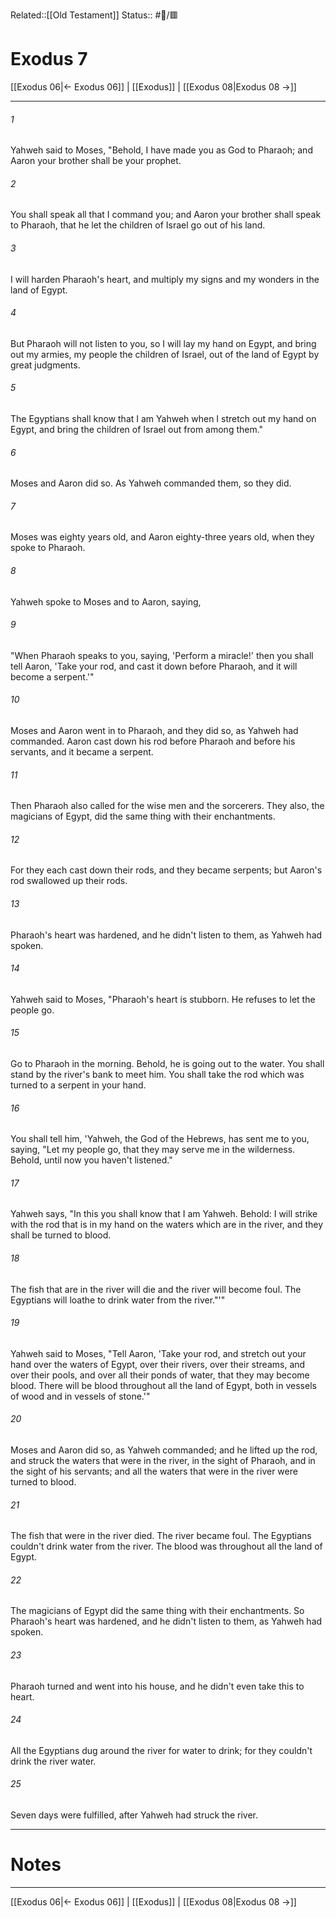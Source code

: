 Related::[[Old Testament]]
Status:: #📖/🟥
# Exodus 7

[[Exodus 06|← Exodus 06]] | [[Exodus]] | [[Exodus 08|Exodus 08 →]]
***



###### 1 
Yahweh said to Moses, "Behold, I have made you as God to Pharaoh; and Aaron your brother shall be your prophet. 

###### 2 
You shall speak all that I command you; and Aaron your brother shall speak to Pharaoh, that he let the children of Israel go out of his land. 

###### 3 
I will harden Pharaoh's heart, and multiply my signs and my wonders in the land of Egypt. 

###### 4 
But Pharaoh will not listen to you, so I will lay my hand on Egypt, and bring out my armies, my people the children of Israel, out of the land of Egypt by great judgments. 

###### 5 
The Egyptians shall know that I am Yahweh when I stretch out my hand on Egypt, and bring the children of Israel out from among them." 

###### 6 
Moses and Aaron did so. As Yahweh commanded them, so they did. 

###### 7 
Moses was eighty years old, and Aaron eighty-three years old, when they spoke to Pharaoh. 

###### 8 
Yahweh spoke to Moses and to Aaron, saying, 

###### 9 
"When Pharaoh speaks to you, saying, 'Perform a miracle!' then you shall tell Aaron, 'Take your rod, and cast it down before Pharaoh, and it will become a serpent.'" 

###### 10 
Moses and Aaron went in to Pharaoh, and they did so, as Yahweh had commanded. Aaron cast down his rod before Pharaoh and before his servants, and it became a serpent. 

###### 11 
Then Pharaoh also called for the wise men and the sorcerers. They also, the magicians of Egypt, did the same thing with their enchantments. 

###### 12 
For they each cast down their rods, and they became serpents; but Aaron's rod swallowed up their rods. 

###### 13 
Pharaoh's heart was hardened, and he didn't listen to them, as Yahweh had spoken. 

###### 14 
Yahweh said to Moses, "Pharaoh's heart is stubborn. He refuses to let the people go. 

###### 15 
Go to Pharaoh in the morning. Behold, he is going out to the water. You shall stand by the river's bank to meet him. You shall take the rod which was turned to a serpent in your hand. 

###### 16 
You shall tell him, 'Yahweh, the God of the Hebrews, has sent me to you, saying, "Let my people go, that they may serve me in the wilderness. Behold, until now you haven't listened." 

###### 17 
Yahweh says, "In this you shall know that I am Yahweh. Behold: I will strike with the rod that is in my hand on the waters which are in the river, and they shall be turned to blood. 

###### 18 
The fish that are in the river will die and the river will become foul. The Egyptians will loathe to drink water from the river."'" 

###### 19 
Yahweh said to Moses, "Tell Aaron, 'Take your rod, and stretch out your hand over the waters of Egypt, over their rivers, over their streams, and over their pools, and over all their ponds of water, that they may become blood. There will be blood throughout all the land of Egypt, both in vessels of wood and in vessels of stone.'" 

###### 20 
Moses and Aaron did so, as Yahweh commanded; and he lifted up the rod, and struck the waters that were in the river, in the sight of Pharaoh, and in the sight of his servants; and all the waters that were in the river were turned to blood. 

###### 21 
The fish that were in the river died. The river became foul. The Egyptians couldn't drink water from the river. The blood was throughout all the land of Egypt. 

###### 22 
The magicians of Egypt did the same thing with their enchantments. So Pharaoh's heart was hardened, and he didn't listen to them, as Yahweh had spoken. 

###### 23 
Pharaoh turned and went into his house, and he didn't even take this to heart. 

###### 24 
All the Egyptians dug around the river for water to drink; for they couldn't drink the river water. 

###### 25 
Seven days were fulfilled, after Yahweh had struck the river.

---
# Notes


***
[[Exodus 06|← Exodus 06]] | [[Exodus]] | [[Exodus 08|Exodus 08 →]]
